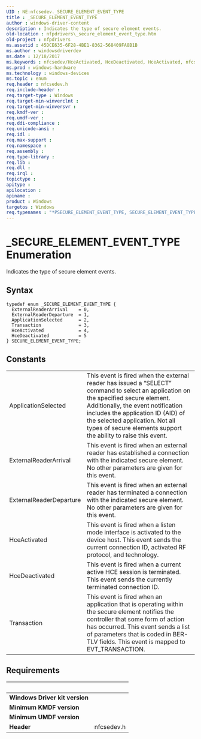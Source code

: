 ```yaml
---
UID : NE:nfcsedev._SECURE_ELEMENT_EVENT_TYPE
title : _SECURE_ELEMENT_EVENT_TYPE
author : windows-driver-content
description : Indicates the type of secure element events.
old-location : nfpdrivers\_secure_element_event_type.htm
old-project : nfpdrivers
ms.assetid : 45DCE635-6F28-4BE1-8362-568409FA8B1B
ms.author : windowsdriverdev
ms.date : 12/18/2017
ms.keywords : nfcsedev/HceActivated, HceDeactivated, HceActivated, nfcsedev/_SECURE_ELEMENT_EVENT_TYPE, nfcsedev/Transaction, ExternalReaderArrival, nfpdrivers._secure_element_event_type, ApplicationSelected, _SECURE_ELEMENT_EVENT_TYPE enumeration [Near-Field Proximity Drivers], ExternalReaderDeparture, SECURE_ELEMENT_EVENT_TYPE, nfcsedev/HceDeactivated, _SECURE_ELEMENT_EVENT_TYPE, Transaction, nfcsedev/ApplicationSelected, nfcsedev/ExternalReaderArrival, *PSECURE_ELEMENT_EVENT_TYPE, nfcsedev/ExternalReaderDeparture
ms.prod : windows-hardware
ms.technology : windows-devices
ms.topic : enum
req.header : nfcsedev.h
req.include-header : 
req.target-type : Windows
req.target-min-winverclnt : 
req.target-min-winversvr : 
req.kmdf-ver : 
req.umdf-ver : 
req.ddi-compliance : 
req.unicode-ansi : 
req.idl : 
req.max-support : 
req.namespace : 
req.assembly : 
req.type-library : 
req.lib : 
req.dll : 
req.irql : 
topictype : 
apitype : 
apilocation : 
apiname : 
product : Windows
targetos : Windows
req.typenames : "*PSECURE_ELEMENT_EVENT_TYPE, SECURE_ELEMENT_EVENT_TYPE"
---
```


# _SECURE_ELEMENT_EVENT_TYPE Enumeration
Indicates the type of secure element events.

## Syntax
````
typedef enum _SECURE_ELEMENT_EVENT_TYPE { 
  ExternalReaderArrival    = 0,
  ExternalReaderDeparture  = 1,
  ApplicationSelected      = 2,
  Transaction              = 3,
  HceActivated             = 4,
  HceDeactivated           = 5
} SECURE_ELEMENT_EVENT_TYPE;
````

## Constants

<table>

<tr>
<td>ApplicationSelected</td>
<td>This event is fired when the external reader has issued a “SELECT” command to select an application on the specified secure element. Additionally, the event notification includes the application ID (AID) of the selected application. Not all types of secure elements support the ability to raise this event.</td>
</tr>

<tr>
<td>ExternalReaderArrival</td>
<td>This event is fired when an external reader has established a connection with the indicated secure element. No other parameters are given for this event.</td>
</tr>

<tr>
<td>ExternalReaderDeparture</td>
<td>This event is fired when an external reader has terminated a connection with the indicated secure element. No other parameters are given for this event.</td>
</tr>

<tr>
<td>HceActivated</td>
<td>This event is fired when a listen mode interface is activated to the device host. This event sends the current connection ID, activated RF protocol, and technology.</td>
</tr>

<tr>
<td>HceDeactivated</td>
<td>This event is fired when a current active HCE session is terminated. This event sends the currently terminated connection ID.</td>
</tr>

<tr>
<td>Transaction</td>
<td>This event is fired when an application that is operating within the secure element notifies the controller that some form of action has occurred. This event sends a list of parameters that is coded in BER-TLV fields. This event is mapped to EVT_TRANSACTION.</td>
</tr>
</table>


## Requirements
| &nbsp; | &nbsp; |
| ---- |:---- |
| **Windows Driver kit version** |  |
| **Minimum KMDF version** |  |
| **Minimum UMDF version** |  |
| **Header** | nfcsedev.h |